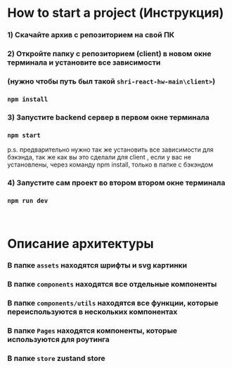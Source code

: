 # How to start a project (Инструкция)

### 1) Скачайте архив с репозиторием на свой ПК

### 2) Откройте папку с репозиторием (client) в новом окне терминала и установите все зависимости

### (нужно чтобы путь был такой `shri-react-hw-main\client>`)

### `npm install`

### 3) Запустите backend сервер в первом окне терминала

### `npm start`

p.s. предварительно нужно так же установить все зависимости для бэкэнда, так же как вы это сделали для client
, если у вас не установлены, через команду npm install, только в папке с бэкэндом

### 4) Запустите сам проект во втором втором окне терминала

### `npm run dev`

<br>

# Описание архитектуры

### В папке `assets` находятся шрифты и svg картинки

### В папке `components` находятся все отдельные компоненты

### В папке `components/utils` находятся все функции, которые переиспользуются в нескольких компонентах

### В папке `Pages` находятся компоненты, которые используются для роутинга

### В папке `store` zustand store
